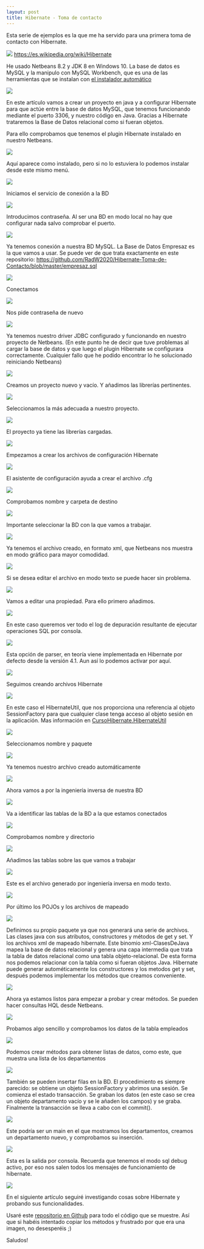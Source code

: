 ```yaml
---
layout: post
title: Hibernate - Toma de contacto
---
```

Esta serie de ejemplos es la que me ha servido para una primera toma de contacto con
Hibernate.

![](https://alejandromunyozsegrera.files.wordpress.com/2014/01/hibernate.png)
https://es.wikipedia.org/wiki/Hibernate

He usado Netbeans 8.2 y JDK 8 en Windows 10. La base de datos es MySQL y la manipulo con MySQL Workbench, que es una de las herramientas que se instalan con [el instalador automático](http://dev.mysql.com/downloads/installer/)

![](http://i68.tinypic.com/2hh3ol5.jpg)

En este artículo vamos a crear un proyecto en java y a configurar Hibernate para que actúe entre la base de datos MySQL, que tenemos funcionando mediante el puerto 3306, y nuestro código en Java. Gracias a Hibernate trataremos la Base de Datos relacional como si fueran objetos.

Para ello comprobamos que tenemos el plugin Hibernate instalado en nuestro Netbeans.

![](http://i65.tinypic.com/ww15op.jpg)

Aquí aparece como instalado, pero si no lo estuviera lo podemos instalar desde este mismo menú.

![](http://i63.tinypic.com/2sammhu.jpg)

Iniciamos el servicio de conexión a la BD

![](http://i68.tinypic.com/55fdw.jpg)

Introducimos contraseña. Al ser una BD en modo local no hay que configurar nada salvo comprobar el puerto.

![](http://i64.tinypic.com/o0xxex.jpg)

Ya tenemos conexión a nuestra BD MySQL. La Base de Datos Empresaz es la que vamos a usar. Se puede ver de que trata exactamente en este repositorio:
https://github.com/RadW2020/Hibernate-Toma-de-Contacto/blob/master/empresaz.sql

![](http://i67.tinypic.com/357m35z.jpg)

Conectamos

![](http://i68.tinypic.com/2qthk42.jpg)

Nos pide contraseña de nuevo

![](http://i64.tinypic.com/1zb84xy.jpg)

Ya tenemos nuestro driver JDBC configurado y funcionando en nuestro proyecto de Netbeans. (En este punto he de decir que tuve problemas al cargar la base de datos y que luego el plugin Hibernate se configurara correctamente. Cualquier fallo que he podido encontrar lo he solucionado reiniciando Netbeans)

![](http://i65.tinypic.com/2hofl7a.jpg)

Creamos un proyecto nuevo y vacío. Y añadimos las librerías pertinentes.

![](http://i64.tinypic.com/33cx63q.jpg)

Seleccionamos la más adecuada a nuestro proyecto.

![](http://i68.tinypic.com/rwqmfm.jpg)

El proyecto ya tiene las librerías cargadas.

![](http://i67.tinypic.com/2s01xsj.jpg)

Empezamos a crear los archivos de configuración Hibernate

![](http://i64.tinypic.com/350lyr6.jpg)

El asistente de configuración ayuda a crear el archivo .cfg

![](http://i63.tinypic.com/20qe3df.jpg)

Comprobamos nombre y carpeta de destino

![](http://i64.tinypic.com/2vxrm6g.jpg)

Importante seleccionar la BD con la que vamos a trabajar.

![](http://i65.tinypic.com/nv2lfn.jpg)

Ya tenemos el archivo creado, en formato xml, que Netbeans nos muestra en modo gráfico para mayor comodidad.

![](http://i63.tinypic.com/214eeki.jpg)

Si se desea editar el archivo en modo texto se puede hacer sin problema.

![](http://i68.tinypic.com/juuy3r.jpg)

Vamos a editar una propiedad. Para ello primero añadimos.

![](http://i63.tinypic.com/sx24k4.jpg)

En este caso queremos ver todo el log de depuración resultante de ejecutar operaciones SQL por consola.

![](http://i64.tinypic.com/30rshom.jpg)

Esta opción de parser, en teoría viene implementada en Hibernate por defecto desde la versión 4.1. Aun así lo podemos activar por aquí.

![](http://i67.tinypic.com/oaavt1.jpg)

Seguimos creando archivos Hibernate

![](http://i65.tinypic.com/2w32hj4.jpg)

En este caso el HibernateUtil, que nos proporciona una referencia al objeto SessionFactory para que cualquier clase tenga acceso al objeto sesión en la aplicación. Mas información en [CursoHibernate.HibernateUtil](http://www.cursohibernate.es/doku.php?id=unidades:07_arquitectura:01_hibernateutil)



![](http://i68.tinypic.com/2i9saar.jpg)

Seleccionamos nombre y paquete

![](http://i63.tinypic.com/16jecdi.jpg)

Ya tenemos nuestro archivo creado automáticamente

![](http://i65.tinypic.com/1ttvue.jpg)

Ahora vamos a por la ingeniería inversa de nuestra BD

![](http://i68.tinypic.com/aoruyh.jpg)

Va a identificar las tablas de la BD a la que estamos conectados

![](http://i67.tinypic.com/2zq525h.jpg)

Comprobamos nombre y directorio

![](http://i63.tinypic.com/1el2fc.jpg)

Añadimos las tablas sobre las que vamos a trabajar

![](http://i65.tinypic.com/1t2dkz.jpg)

Este es el archivo generado por ingeniería inversa en modo texto.

![](http://i68.tinypic.com/dgo4cm.jpg)

Por último los POJOs y los archivos de mapeado

![](http://i68.tinypic.com/3358g2x.jpg)

Definimos su propio paquete ya que nos generará una serie de archivos. Las clases java con sus atributos,  constructores y métodos de get y set.
Y los archivos xml de mapeado hibernate.
Este binomio xml-ClasesDeJava mapea la base de datos relacional y genera una capa intermedia que trata la tabla de datos relacional como una tabla objeto-relacional.
De esta forma nos podemos relacionar con la tabla como si fueran objetos Java.
Hibernate puede generar autométicamente los constructores y los metodos get y set, después podemos implementar los métodos que creamos conveniente.

![](http://i64.tinypic.com/2mdjv3l.jpg)

Ahora ya estamos listos para empezar a probar y crear métodos. Se pueden hacer consultas HQL desde Netbeans.

![](http://i68.tinypic.com/16gdefd.jpg)

Probamos algo sencillo y comprobamos los datos de la tabla empleados

![](http://i63.tinypic.com/b47qet.jpg)

Podemos crear métodos para obtener listas de datos, como este, que muestra una lista de los departamentos

![](http://i67.tinypic.com/est5jt.jpg)

También se pueden insertar filas en la BD.
El procedimiento es siempre parecido: se obtiene un objeto SessionFactory y abrimos una sesión. Se comienza el estado transacción. Se graban los datos (en este caso se crea un objeto departamento vacío y se le añaden los campos) y se graba. Finalmente la transacción se lleva a cabo con el commit().

![](http://i66.tinypic.com/2mr65ad.jpg)

Este podría ser un main en el que mostramos los departamentos, creamos un departamento nuevo, y comprobamos su inserción.

![](http://i63.tinypic.com/30hymfk.jpg)

Esta es la salida por consola. Recuerda que tenemos el modo sql debug activo, por eso nos salen todos los mensajes de funcionamiento de hibernate.

![](http://i66.tinypic.com/1e0zuc.jpg)


En el siguiente artículo seguiré investigando cosas sobre Hibernate y probando sus funcionalidades.

Usaré este [repositorio en Github](https://github.com/RadW2020/Hibernate_Empresaz) para todo el código que se muestre. Así que si habéis intentado copiar los métodos y frustrado por que era una imagen, no desesperéis ;)

Saludos!
